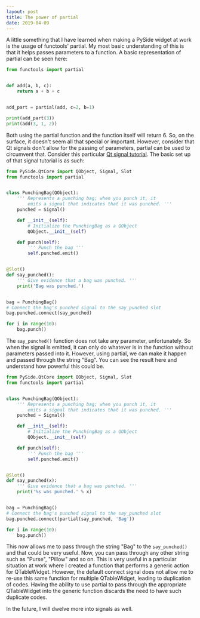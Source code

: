 ```yaml
---
layout: post
title: The power of partial
date: 2019-04-09
---
```


A little something that I have learned when making a PySide widget at work is the usage of functools' partial. My most basic understanding of this is that it helps passes parameters to a function. A basic representation of partial can be seen here:

```python
from functools import partial


def add(a, b, c):
    return a + b + c


add_part = partial(add, c=2, b=1)

print(add_part(3))
print(add(3, 1, 2))
```

Both using the partial function and the function itself will return 6. So, on the surface, it doesn't seem all that special or important. However, consider that Qt signals don't allow for the passing of parameters, partial can be used to circumvent that. Consider this particular [Qt signal tutorial](https://www.pythoncentral.io/pysidepyqt-tutorial-creating-your-own-signals-and-slots/). The basic set up of that signal tutorial is as such:

```python
from PySide.QtCore import QObject, Signal, Slot
from functools import partial


class PunchingBag(QObject):
    ''' Represents a punching bag; when you punch it, it
        emits a signal that indicates that it was punched. '''
    punched = Signal()

    def __init__(self):
        # Initialize the PunchingBag as a QObject
        QObject.__init__(self)

    def punch(self):
        ''' Punch the bag '''
        self.punched.emit()


@Slot()
def say_punched():
    ''' Give evidence that a bag was punched. '''
    print('Bag was punched.')


bag = PunchingBag()
# Connect the bag's punched signal to the say_punched slot
bag.punched.connect(say_punched)

for i in range(10):
    bag.punch()
```

The ``say_punched()`` function does not take any parameter, unfortunately. So when the signal is emitted, it can only do whatever is in the function without parameters passed into it. However, using partial, we can make it happen and passed through the string "Bag". You can see the result here and understand how powerful this could be.

```python
from PySide.QtCore import QObject, Signal, Slot
from functools import partial


class PunchingBag(QObject):
    ''' Represents a punching bag; when you punch it, it
        emits a signal that indicates that it was punched. '''
    punched = Signal()

    def __init__(self):
        # Initialize the PunchingBag as a QObject
        QObject.__init__(self)

    def punch(self):
        ''' Punch the bag '''
        self.punched.emit()


@Slot()
def say_punched(x):
    ''' Give evidence that a bag was punched. '''
    print('%s was punched.' % x)


bag = PunchingBag()
# Connect the bag's punched signal to the say_punched slot
bag.punched.connect(partial(say_punched, 'Bag'))

for i in range(10):
    bag.punch()
```

This now allows me to pass through the string "Bag" to the ``say_punched()`` and that could be very useful. Now, you can pass through any other string such as "Purse", "Pillow" and so on. This is very useful in a particular situation at work where I created a function that performs a generic action for QTableWidget. However, the default connect signal does not allow me to re-use this same function for multiple QTableWidget, leading to duplication of codes. Having the ability to use partial to pass through the appropriate QTableWidget into the generic function discards the need to have such duplicate codes.

In the future, I will dwelve more into signals as well.
